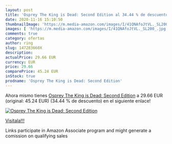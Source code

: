 ```yaml
---
layout: post
title: 'Osprey The King is Dead: Second Edition al 34.44 % de descuento'
date: 2020-11-16 15:10:50
thumbnailImage: 'https://m.media-amazon.com/images/I/41QNAfoJtVL._SL200_.jpg'
images: [ 'https://m.media-amazon.com/images/I/41QNAfoJtVL._SL200_.jpg' ]
comments: true
category: ofertas
author: ring
slug: 147283660X
description:
actualPrice: 29.66 EUR
currency: EUR
price: 29.66
comparePrice: 45.24 EUR
inStock: true
prodname: 'Osprey The King is Dead: Second Edition'
---
```


Ahora mismo tienes [Osprey The King is Dead: Second Edition](https://www.amazon.es/dp/147283660X/?tag=tolees-21) a 29.66 EUR (original: 45.24 EUR) (34.44 %  de descuento) en el siguiente enlace!

[![Osprey The King is Dead: Second Edition](https://m.media-amazon.com/images/I/41QNAfoJtVL._SL200_.jpg)](https://www.amazon.es/dp/147283660X/?tag=tolees-21)

[Visítala!!!](https://www.amazon.es/dp/147283660X/?tag=tolees-21)

Links participate in Amazon Associate program and might generate a comission on qualifying sales
